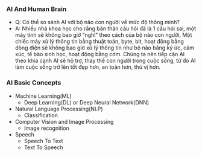 ### AI And Human Brain

* Q: Có thể so sánh AI với bộ não con người về mức độ thông minh?
* A: Nhiều nhà khoa học cho rằng bản thân câu hỏi đã là 1 câu hỏi sai, một máy tính sẽ không bao giờ “nghĩ” theo cách của bộ não con người, Một chiếc máy xử lý thông tin bằng thuật toán, byte, bit, hoạt động bằng dòng điện sẽ không bao giờ xử lý thông tin như bộ não bằng ký ức, cảm xúc, tế bào sinh học, hoạt động bằng cơm. Chúng ta nên tiếp cận AI theo khía cạnh AI sẽ hộ trợ, thay thế con người trong cuộc sống, từ đó AI làm cuộc sống trở lên tốt đẹp hơn, an toàn hơn, thú vị hơn.


### AI Basic Concepts
  * Machine Learning(ML)
    * Deep Learning(DL) or Deep Neural Network(DNN)
  * Natural Language Processing(NLP)
    * Classification
  * Computer Vision and Image Processing
    * Image recognition 
  * Speech
    * Speech To Text
    * Text To Speech

